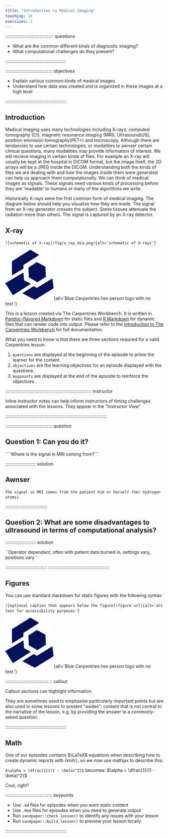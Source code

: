 ```yaml
---
title: "Introduction to Medical Imaging"
teaching: 10
exercises: 2
---
```


:::::::::::::::::::::::::::::::::::::: questions 

- What are the common different kinds of diagnostic imaging?
- What computational challenges do they present?

::::::::::::::::::::::::::::::::::::::::::::::::

::::::::::::::::::::::::::::::::::::: objectives

- Explain various common kinds of medical images
- Understand how data was created and is organized in these images at a high level

::::::::::::::::::::::::::::::::::::::::::::::::

## Introduction

Medical imaging uses many technologies including X-rays, computed tomography (Ct),
magnetic resonance imaging (MRI),
Ultrasound(US),
positron emmision tomography(PET+) and microscopy. 
Although there are tendancies to use certain technologies, or modalities to
awnser certain clinical questions, many modalities may provide information
of interest. 
We will recieve imaging in certain kinds of files. For example an X-ray will usually
be kept at the hospital in DICOM format, but the image itself, the 2D arrays will be a JPEG inside the DICOM. 
Understanding both the kinds of files we are dealing with and how the images inside them were generated can help us approach them computationally.
We can think of medical images as signals. These signals need various kinds of processing
before they are 'readable' to humans or many of the algorithms we write. 

Historically X-rays were the first common form of medical imaging. The diagram below should help you visualize how they are made. The signal from an X-ray generator crosses the subject. Some tissues attenuate the radiation more than others. The signal is captured by an X-ray detector. 

## X-ray


`![schematic of X-ray](fig/x_ray_dia.png){alt='schematic of X-rays'}`

![You belong in The Carpentries!](https://raw.githubusercontent.com/carpentries/logo/master/Badge_Carpentries.svg){alt='Blue Carpentries hex person logo with no text.'}

This is a lesson created via The Carpentries Workbench. It is written in
[Pandoc-flavored Markdown](https://pandoc.org/MANUAL.txt) for static files and
[R Markdown][r-markdown] for dynamic files that can render code into output. 
Please refer to the [Introduction to The Carpentries 
Workbench](https://carpentries.github.io/sandpaper-docs/) for full documentation.

What you need to know is that there are three sections required for a valid
Carpentries lesson:

 1. `questions` are displayed at the beginning of the episode to prime the
    learner for the content.
 2. `objectives` are the learning objectives for an episode displayed with
    the questions.
 3. `keypoints` are displayed at the end of the episode to reinforce the
    objectives.

:::::::::::::::::::::::::::::::::::::::::::::::::::::::::::::::::::: instructor

Inline instructor notes can help inform instructors of timing challenges
associated with the lessons. They appear in the "Instructor View"

::::::::::::::::::::::::::::::::::::::::::::::::::::::::::::::::::::::::::::::::

::::::::::::::::::::::::::::::::::::: question 

## Question 1: Can you do it?

````Where is the signal in MRI coming from?```



:::::::::::::::::::::::: solution 




## Awnser
 
```awnser
The signal in MRI comes from the patient him or herself (her hydrogen atoms).
```

:::::::::::::::::::::::::::::::::


## Question 2: What are some disadvantages to ultrasound in terms of computational analysis?

:::::::::::::::::::::::: solution 

``Operator dependant, often with patient data burned in, settings vary, positions vary```

:::::::::::::::::::::::::::::::::
::::::::::::::::::::::::::::::::::::::::::::::::

## Figures

You can use standard markdown for static figures with the following syntax:

`![optional caption that appears below the figure](figure url){alt='alt text for
accessibility purposes'}`

![You belong in The Carpentries!](https://raw.githubusercontent.com/carpentries/logo/master/Badge_Carpentries.svg){alt='Blue Carpentries hex person logo with no text.'}

::::::::::::::::::::::::::::::::::::: callout

Callout sections can highlight information.

They are sometimes used to emphasise particularly important points
but are also used in some lessons to present "asides": 
content that is not central to the narrative of the lesson,
e.g. by providing the answer to a commonly-asked question.

::::::::::::::::::::::::::::::::::::::::::::::::


## Math

One of our episodes contains $\LaTeX$ equations when describing how to create
dynamic reports with {knitr}, so we now use mathjax to describe this:

`$\alpha = \dfrac{1}{(1 - \beta)^2}$` becomes: $\alpha = \dfrac{1}{(1 - \beta)^2}$

Cool, right?

::::::::::::::::::::::::::::::::::::: keypoints 

- Use `.md` files for episodes when you want static content
- Use `.Rmd` files for episodes when you need to generate output
- Run `sandpaper::check_lesson()` to identify any issues with your lesson
- Run `sandpaper::build_lesson()` to preview your lesson locally

::::::::::::::::::::::::::::::::::::::::::::::::

[r-markdown]: https://rmarkdown.rstudio.com/
